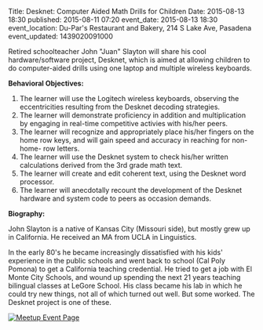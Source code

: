 Title: Desknet: Computer Aided Math Drills for Children
Date: 2015-08-13 18:30
published: 2015-08-11 07:20
event_date: 2015-08-13 18:30
event_location: Du-Par's Restaurant and Bakery, 214 S Lake Ave, Pasadena
event_updated: 1439020091000

Retired schoolteacher John "Juan" Slayton will share his cool hardware/software project, Desknet, which is aimed at allowing children to do computer-aided drills using one laptop and multiple wireless keyboards.
  
**Behavioral Objectives:**
  
1. The learner will use the Logitech wireless keyboards, observing the eccentricities resulting from the Desknet decoding strategies.  
2. The learner will demonstrate proficiency in addition and multiplication by engaging in real-time competitive activies with his/her peers.  
3. The learner will recognize and appropriately place his/her fingers on the home row keys, and will gain speed and accuracy in reaching for non-home- row letters.  
4. The learner will use the Desknet system to check his/her written calculations derived from the 3rd grade math text.  
5. The learner will create and edit coherent text, using the Desknet word processor.  
6. The learner will anecdotally recount the development of the Desknet hardware and system code to peers as occasion demands.
  
**Biography:**

John  Slayton is a native of Kansas City (Missouri side), but mostly grew up in California.  He received an MA from UCLA in Linguistics.

In the early 80's he became increasingly dissatisfied with his kids' experience in the public schools and went back to school (Cal Poly Pomona)  to get a California teaching credential.  He tried to get a job with El Monte City Schools, and wound up spending the next 21 years teaching bilingual classes at LeGore School.  His class  became his lab in which he could try new things, not all of which turned out well.  But some worked.  The Desknet project is one of these.

[ ![Meetup Event Page]({filename}/images/meetup_logo_45.png) ](http://www.meetup.com/SGVTech/events/223669062/)
